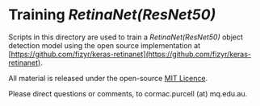 # Training *RetinaNet(ResNet50)* 

Scripts in this directory are used to train a *RetinaNet(ResNet50)*
object detection model using the open source implementation at
[https://github.com/fizyr/keras-retinanet](https://github.com/fizyr/keras-retinanet).

All material is released under the open-source [MIT Licence](../../LICENCE.txt).

Please direct questions or comments, to cormac.purcell (at) mq.edu.au.
